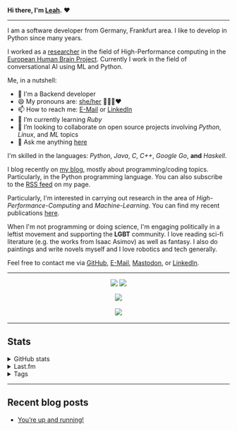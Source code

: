 <b>Hi there, I'm <a href="https://evyli.de/about">Leah</a>.</b> ❤️

<hr />

I am a software developer from Germany, Frankfurt area. I like to develop in Python since many years.

I worked as a [researcher](https://www.parallel.informatik.tu-darmstadt.de/) in the field of High-Performance computing in the [European Human Brain Project](https://www.humanbrainproject.eu/en/). Currently I work in the field of conversational AI using ML and Python.

Me, in a nutshell:
- 💼 I'm a Backend developer
- 😄 My pronouns are: [she/her](https://en.pronouns.page/she) 🏳‍🌈🌈❤️
- 📫 How to reach me: [E-Mail](mailto:leah.lackner+github@gmail.com) or [LinkedIn](https://www.linkedin.com/in/leah-lackner)
- 🌱 I’m currently learning _Ruby_
- 👯 I’m looking to collaborate on open source projects involving _Python_, _Linux_, and _ML_ topics
- 💬 Ask me anything [here](https://github.com/leahevy/leahevy/issues)

I'm skilled in the languages: *Python*, *Java*, *C*, *C++*, *Google Go*, **and** *Haskell*.

I blog recently on <a href="https://evyli.de">my blog</a>, mostly about programming/coding topics. Particularly, in the Python programming language. You can also subscribe to the [RSS feed](https://evyli.de/feed.xml) on my page.

Particularly, I'm interested in carrying out research in the area of *High-Performance-Computing* and *Machine-Learning*.
You can find my recent publications [here](https://evyli.de/resume#publications).

When I'm not programming or doing science, I'm engaging politically in a leftist movement and supporting the **LGBT** community.
I love reading sci-fi literature (e.g. the works from Isaac Asimov) as well as fantasy. I also do paintings and write novels myself and I love robotics and tech generally.

Feel free to contact me via [GitHub](https://github.com/leahevy), [E-Mail](mailto:leah.lackner+github@gmail.com), [Mastodon](https://chaos.social/@nyshi), or [LinkedIn](https://www.linkedin.com/in/leah-lackner).

<hr/>

<p align="center">
<img src="https://camo.githubusercontent.com/a3ccfae79c559d3ff0c7ece89882c93bf278d01f0d2a1d908e19497630dca49d/68747470733a2f2f692e67697068792e636f6d2f6d656469612f4c4d7439363338644f38646674416a74636f2f3230302e77656270" width="100"/>
<img src="https://camo.githubusercontent.com/4d67389739aa53e876a878719fa61eeebea468ae0be6af71903fa8c4c9b72018/68747470733a2f2f692e67697068792e636f6d2f6d656469612f49647941514a564e326b56504e55726f6a4d2f3230302e77656270" width="100"/>
</p>

<p align="center">
<img src="https://komarev.com/ghpvc/?username=leahevy&style=for-the-badge&label=Views"/>
</p>

<p align="center">
<img src="https://github-readme-quotes.herokuapp.com/quote?theme=dark&animation=grow_out_in&layout=default&font=default"/>
</p>

<hr/>

<h2>Stats</h2>

<details>
<summary>GitHub stats</summary>
  
<hr/>

<p align="center">
<img src="https://activity-graph.herokuapp.com/graph/?username=leahevy&bg_color=fff&color=000&line=00E676&point=000&hide_border=true" alt="" width="500"/>
</p>
  
<hr/>
  
<p align="center">
<img src="https://github-readme-stats.vercel.app/api?username=leahevy&hide=stars&show_icons=true&theme=synthwave" alt="" width="500"/>
</p>
  
<hr/>

<p align="center">
<img src="https://github-readme-stats.vercel.app/api/top-langs/?username=leahevy&layout=compact" alt="" width="500"/>
</p>
  
<hr/>
  
<p align="center">
<img src="https://github-contribution-stats.vercel.app/api/?username=leahevy" alt="" width="500"/>
</p>
  
<hr/>
  
</details>
  
<details>
<summary>Last.fm</summary>
  
<hr/>

<p align="center">
<img src="https://lastfm-recently-played.vercel.app/api?user=evyli" alt="" width="500"/>
</p>
  
<hr/>
  
</details>

<details>
<summary>Tags</summary>
  
<hr/>

<p align="center">
<img src="https://raw.githubusercontent.com/leahevy/leahevy/master/tagcloud.png" alt="" width="300"/>
</p>
  
</details>
  
<hr/>

<h2>Recent blog posts</h2>

<!-- BLOG-POST-LIST:START -->
- [You’re up and running!](https://evyli.de/Hello-World/)
<!-- BLOG-POST-LIST:END -->
